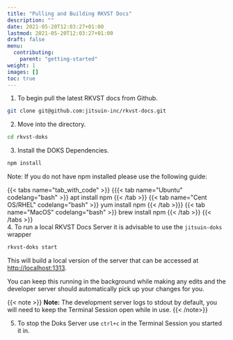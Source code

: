 ```yaml
---
title: "Pulling and Building RKVST Docs"
description: ""
date: 2021-05-20T12:03:27+01:00
lastmod: 2021-05-20T12:03:27+01:00
draft: false
menu:
  contributing:
    parent: "getting-started"
weight: 1
images: []
toc: true
---
```


1. To begin pull the latest RKVST docs from Github.

```bash
git clone git@github.com:jitsuin-inc/rkvst-docs.git
```

2. Move into the directory.

```bash
cd rkvst-doks
```

3. Install the DOKS Dependencies.

```bash
npm install
```

Note: If you do not have npm installed please use the following guide:

{{< tabs name="tab_with_code" >}}
{{{< tab name="Ubuntu" codelang="bash" >}} 
apt install npm
{{< /tab >}}
{{< tab name="Cent OS/RHEL" codelang="bash" >}}
yum install npm 
{{< /tab >}}}
{{< tab name="MacOS" codelang="bash" >}}
brew install npm 
{{< /tab >}}
{{< /tabs >}}
<br>
4. To run a local RKVST Docs Server it is advisable to use the `jitsuin-doks` wrapper

```bash
rkvst-doks start
```

This will build a local version of the server that can be accessed at [http://localhost:1313](https://localhost:1313).

You can keep this running in the background while making any edits and the developer server should automatically pick up your changes for you.

{{< note >}}
**Note:** The development server logs to stdout by default, you will need to keep the Terminal Session open while in use.
{{< /note>}}

5. To stop the Doks Server use `ctrl+c` in the Terminal Session you started it in.









